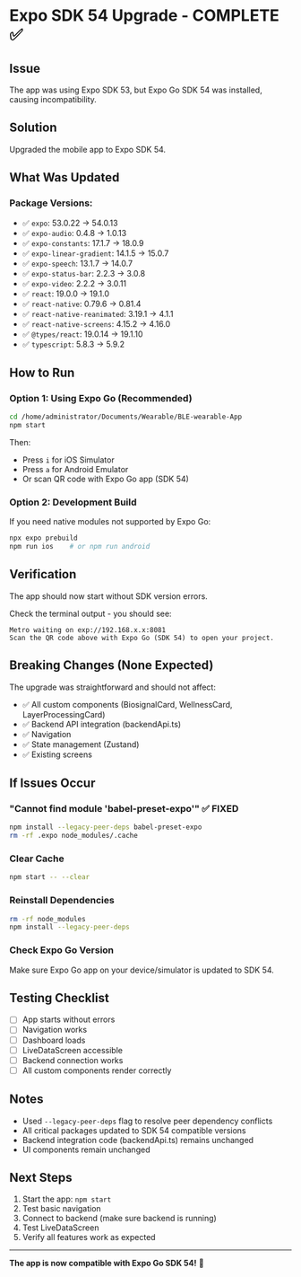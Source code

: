 # Expo SDK 54 Upgrade - COMPLETE ✅

## Issue
The app was using Expo SDK 53, but Expo Go SDK 54 was installed, causing incompatibility.

## Solution
Upgraded the mobile app to Expo SDK 54.

## What Was Updated

### Package Versions:
- ✅ `expo`: 53.0.22 → 54.0.13
- ✅ `expo-audio`: 0.4.8 → 1.0.13
- ✅ `expo-constants`: 17.1.7 → 18.0.9
- ✅ `expo-linear-gradient`: 14.1.5 → 15.0.7
- ✅ `expo-speech`: 13.1.7 → 14.0.7
- ✅ `expo-status-bar`: 2.2.3 → 3.0.8
- ✅ `expo-video`: 2.2.2 → 3.0.11
- ✅ `react`: 19.0.0 → 19.1.0
- ✅ `react-native`: 0.79.6 → 0.81.4
- ✅ `react-native-reanimated`: 3.19.1 → 4.1.1
- ✅ `react-native-screens`: 4.15.2 → 4.16.0
- ✅ `@types/react`: 19.0.14 → 19.1.10
- ✅ `typescript`: 5.8.3 → 5.9.2

## How to Run

### Option 1: Using Expo Go (Recommended)
```bash
cd /home/administrator/Documents/Wearable/BLE-wearable-App
npm start
```

Then:
- Press `i` for iOS Simulator
- Press `a` for Android Emulator
- Or scan QR code with Expo Go app (SDK 54)

### Option 2: Development Build
If you need native modules not supported by Expo Go:
```bash
npx expo prebuild
npm run ios    # or npm run android
```

## Verification

The app should now start without SDK version errors.

Check the terminal output - you should see:
```
Metro waiting on exp://192.168.x.x:8081
Scan the QR code above with Expo Go (SDK 54) to open your project.
```

## Breaking Changes (None Expected)

The upgrade was straightforward and should not affect:
- ✅ All custom components (BiosignalCard, WellnessCard, LayerProcessingCard)
- ✅ Backend API integration (backendApi.ts)
- ✅ Navigation
- ✅ State management (Zustand)
- ✅ Existing screens

## If Issues Occur

### "Cannot find module 'babel-preset-expo'" ✅ FIXED
```bash
npm install --legacy-peer-deps babel-preset-expo
rm -rf .expo node_modules/.cache
```

### Clear Cache
```bash
npm start -- --clear
```

### Reinstall Dependencies
```bash
rm -rf node_modules
npm install --legacy-peer-deps
```

### Check Expo Go Version
Make sure Expo Go app on your device/simulator is updated to SDK 54.

## Testing Checklist

- [ ] App starts without errors
- [ ] Navigation works
- [ ] Dashboard loads
- [ ] LiveDataScreen accessible
- [ ] Backend connection works
- [ ] All custom components render correctly

## Notes

- Used `--legacy-peer-deps` flag to resolve peer dependency conflicts
- All critical packages updated to SDK 54 compatible versions
- Backend integration code (backendApi.ts) remains unchanged
- UI components remain unchanged

## Next Steps

1. Start the app: `npm start`
2. Test basic navigation
3. Connect to backend (make sure backend is running)
4. Test LiveDataScreen
5. Verify all features work as expected

---

**The app is now compatible with Expo Go SDK 54!** 🎉
